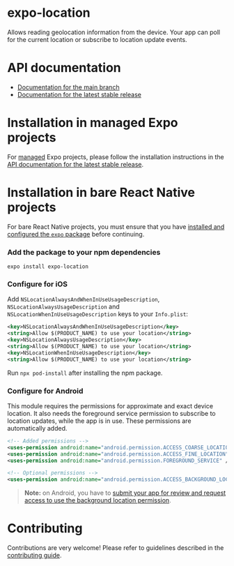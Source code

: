 # expo-location

Allows reading geolocation information from the device. Your app can poll for the current location or subscribe to location update events.

# API documentation

- [Documentation for the main branch](https://github.com/expo/expo/blob/main/docs/pages/versions/unversioned/sdk/location.md)
- [Documentation for the latest stable release](https://docs.expo.io/versions/latest/sdk/location/)

# Installation in managed Expo projects

For [managed](https://docs.expo.io/versions/latest/introduction/managed-vs-bare/) Expo projects, please follow the installation instructions in the [API documentation for the latest stable release](https://docs.expo.io/versions/latest/sdk/location/).

# Installation in bare React Native projects

For bare React Native projects, you must ensure that you have [installed and configured the `expo` package](https://docs.expo.dev/bare/installing-expo-modules/) before continuing.

### Add the package to your npm dependencies

```
expo install expo-location
```

### Configure for iOS

Add `NSLocationAlwaysAndWhenInUseUsageDescription`, `NSLocationAlwaysUsageDescription` and `NSLocationWhenInUseUsageDescription` keys to your `Info.plist`:

```xml
<key>NSLocationAlwaysAndWhenInUseUsageDescription</key>
<string>Allow $(PRODUCT_NAME) to use your location</string>
<key>NSLocationAlwaysUsageDescription</key>
<string>Allow $(PRODUCT_NAME) to use your location</string>
<key>NSLocationWhenInUseUsageDescription</key>
<string>Allow $(PRODUCT_NAME) to use your location</string>
```

Run `npx pod-install` after installing the npm package.

### Configure for Android

This module requires the permissions for approximate and exact device location. It also needs the foreground service permission to subscribe to location updates, while the app is in use. These permissions are automatically added.

```xml
<!-- Added permissions -->
<uses-permission android:name="android.permission.ACCESS_COARSE_LOCATION" />
<uses-permission android:name="android.permission.ACCESS_FINE_LOCATION" />
<uses-permission android:name="android.permission.FOREGROUND_SERVICE" />

<!-- Optional permissions -->
<uses-permission android:name="android.permission.ACCESS_BACKGROUND_LOCATION" />
```

> **Note:** on Android, you have to [submit your app for review and request access to use the background location permission](https://support.google.com/googleplay/android-developer/answer/9799150?hl=en).

# Contributing

Contributions are very welcome! Please refer to guidelines described in the [contributing guide](https://github.com/expo/expo#contributing).
